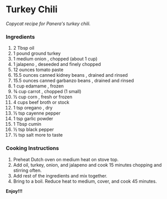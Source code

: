 # Turkey Chili

*Copycat recipe for Panera's turkey chili.*

### Ingredients

1. 2 Tbsp oil
1. 1 pound ground turkey
1. 1 medium onion , chopped (about 1 cup)
1. 1 jalapeno , deseeded and finely chopped
1. 12 ounces tomato paste
1. 15.5 ounces canned kidney beans , drained and rinsed
1. 15.5 ounces canned garbanzo beans , drained and rinsed
1. 1 cup edamame , frozen
1. ¾ cup carrot , chopped (1 small)
1. ½ cup corn , fresh or frozen
1. 4 cups beef broth or stock
1. 1 tsp oregano , dry
1. ½ tsp cayenne pepper
1. 1 tsp garlic powder
1. 1 Tbsp cumin
1. ½ tsp black pepper
1. ½ tsp salt more to taste

### Cooking Instructions

1. Preheat Dutch oven on medium heat on stove top.
1. Add oil, turkey, onion, and jalapeno and cook 15 minutes chopping and stirring often.
1. Add rest of the ingredients and mix together.
1. Bring to a boil. Reduce heat to medium, cover, and cook 45 minutes.

**Enjoy!!!**

